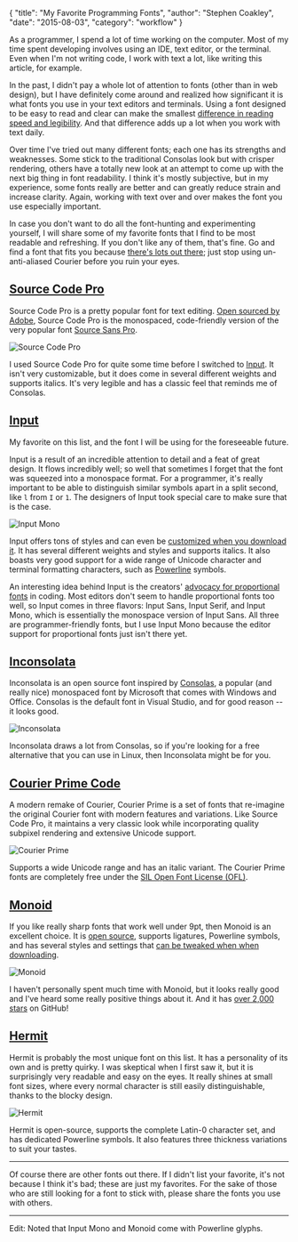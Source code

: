 {
    "title": "My Favorite Programming Fonts",
    "author": "Stephen Coakley",
    "date": "2015-08-03",
    "category": "workflow"
}

As a programmer, I spend a lot of time working on the computer. Most of my time spent developing involves using an IDE, text editor, or the terminal. Even when I'm not writing code, I work with text a lot, like writing this article, for example.

In the past, I didn't pay a whole lot of attention to fonts (other than in web design), but I have definitely come around and realized how significant it is what fonts you use in your text editors and terminals. Using a font designed to be easy to read and clear can make the smallest [difference in reading speed and legibility](http://blog.codinghorror.com/comparing-font-legibility/). And that difference adds up a lot when you work with text daily.

Over time I've tried out many different fonts; each one has its strengths and weaknesses. Some stick to the traditional Consolas look but with crisper rendering, others have a totally new look at an attempt to come up with the next big thing in font readability. I think it's mostly subjective, but in my experience, some fonts really are better and can greatly reduce strain and increase clarity. Again, working with text over and over makes the font you use especially important.

In case you don't want to do all the font-hunting and experimenting yourself, I will share some of my favorite fonts that I find to be most readable and refreshing. If you don't like any of them, that's fine. Go and find a font that fits you because [there's lots out there](http://www.slant.co/topics/67/~what-are-the-best-programming-fonts); just stop using un-anti-aliased Courier before you ruin your eyes.

## [Source Code Pro](http://adobe-fonts.github.io/source-code-pro/)
Source Code Pro is a pretty popular font for text editing. [Open sourced by Adobe](https://github.com/adobe-fonts/source-code-pro), Source Code Pro is the monospaced, code-friendly version of the very popular font [Source Sans Pro](http://adobe-fonts.github.io/source-sans-pro/).

![Source Code Pro](/content/images/2015-08-03-source-code-pro.png)

I used Source Code Pro for quite some time before I switched to [Input](#input). It isn't very customizable, but it does come in several different weights and supports italics. It's very legible and has a classic feel that reminds me of Consolas.

## <a name="input"/>[Input](http://input.fontbureau.com/)
My favorite on this list, and the font I will be using for the foreseeable future.

Input is a result of an incredible attention to detail and a feat of great design. It flows incredibly well; so well that sometimes I forget that the font was squeezed into a monospace format. For a programmer, it's really important to be able to distinguish similar symbols apart in a split second, like `l` from `I` or `1`. The designers of Input took special care to make sure that is the case.

![Input Mono](/content/images/2015-08-03-input-mono.png)

Input offers tons of styles and can even be [customized when you download it](http://input.fontbureau.com/preview/). It has several different weights and styles and supports italics. It also boasts very good support for a wide range of Unicode character and terminal formatting characters, such as [Powerline](https://github.com/powerline/powerline) symbols.

An interesting idea behind Input is the creators' [advocacy for proportional fonts](http://input.fontbureau.com/info/) in coding. Most editors don't seem to handle proportional fonts too well, so Input comes in three flavors: Input Sans, Input Serif, and Input Mono, which is essentially the monospace version of Input Sans. All three are programmer-friendly fonts, but I use Input Mono because the editor support for proportional fonts just isn't there yet.

## [Inconsolata](http://www.levien.com/type/myfonts/inconsolata.html)
Inconsolata is an open source font inspired by [Consolas](https://www.microsoft.com/typography/fonts/family.aspx?FID=300), a popular (and really nice) monospaced font by Microsoft that comes with Windows and Office. Consolas is the default font in Visual Studio, and for good reason -- it looks good.

![Inconsolata](/content/images/2015-08-03-inconsolata.png)

Inconsolata draws a lot from Consolas, so if you're looking for a free alternative that you can use in Linux, then Inconsolata might be for you.

## [Courier Prime Code](http://quoteunquoteapps.com/courierprime/#code-sans)
A modern remake of Courier, Courier Prime is a set of fonts that re-imagine the original Courier font with modern features and variations. Like Source Code Pro, it maintains a very classic look while incorporating quality subpixel rendering and extensive Unicode support.

![Courier Prime](/content/images/2015-08-03-courier-prime.png)

Supports a wide Unicode range and has an italic variant. The Courier Prime fonts are completely free under the [SIL Open Font License (OFL)](http://scripts.sil.org/OFL).

## [Monoid](http://larsenwork.com/monoid/)
If you like really sharp fonts that work well under 9pt, then Monoid is an excellent choice. It is [open source](https://github.com/larsenwork/monoid), supports ligatures, Powerline symbols, and has several styles and settings that [can be tweaked when when downloading](http://larsenwork.com/monoid/#settings).

![Monoid](/content/images/2015-08-03-monoid.png)

I haven't personally spent much time with Monoid, but it looks really good and I've heard some really positive things about it. And it has [over 2,000 stars](https://github.com/larsenwork/monoid/stargazers) on GitHub!

## [Hermit](https://pcaro.es/p/hermit/)
Hermit is probably the most unique font on this list. It has a personality of its own and is pretty quirky. I was skeptical when I first saw it, but it is surprisingly very readable and easy on the eyes. It really shines at small font sizes, where every normal character is still easily distinguishable, thanks to the blocky design.

![Hermit](/content/images/2015-08-03-hermit.png)

Hermit is open-source, supports the complete Latin-0 character set, and has dedicated Powerline symbols. It also features three thickness variations to suit your tastes.

---

Of course there are other fonts out there. If I didn't list your favorite, it's not because I think it's bad; these are just my favorites. For the sake of those who are still looking for a font to stick with, please share the fonts you use with others.

---

Edit: Noted that Input Mono and Monoid come with Powerline glyphs.
